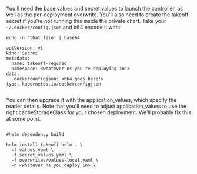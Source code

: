 You'll need the base values and secret values to launch the controller, as well as the per-deployment overwrite.
You'll also need to create the takeoff secret if you're not running this inside the private chart. Take your `~/.docker/config.json` and b64 encode it with:
```
echo -n 'that_file' | base64
```

```shell
apiVersion: v1
kind: Secret
metadata:
  name: takeoff-regcred
  namespace: <whatever ns you're deploying in'>
data:
  .dockerconfigjson: <b64 goes here!>
type: kubernetes.io/dockerconfigjson


```
You can then upgrade it with the application_values, which specify the reader details. 
Note that you'll need to adjust application_values to use the right cacheStorageClass for your chosen deployment. We'll probably fix this at some point.

```shell

#helm dependency build

helm install takeoff-helm . \
  -f values.yaml \
  -f secret_values.yaml \
  -f overwrites/values-local.yaml \
  -n <whatever_ns_you_deploy_in> \

```